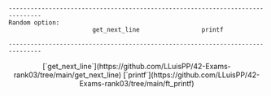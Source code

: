 ```
-------------------------------------------------------------------------------
Random option:
                       get_next_line                 printf

-------------------------------------------------------------------------------
```
<div align="center">
 [`get_next_line`](https://github.com/LLuisPP/42-Exams-rank03/tree/main/get_next_line)                 [`printf`](https://github.com/LLuisPP/42-Exams-rank03/tree/main/ft_printf)
</div>
